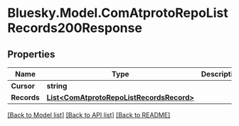 # Bluesky.Model.ComAtprotoRepoListRecords200Response

## Properties

Name | Type | Description | Notes
------------ | ------------- | ------------- | -------------
**Cursor** | **string** |  | [optional] 
**Records** | [**List&lt;ComAtprotoRepoListRecordsRecord&gt;**](ComAtprotoRepoListRecordsRecord.md) |  | 

[[Back to Model list]](../README.md#documentation-for-models) [[Back to API list]](../README.md#documentation-for-api-endpoints) [[Back to README]](../README.md)

